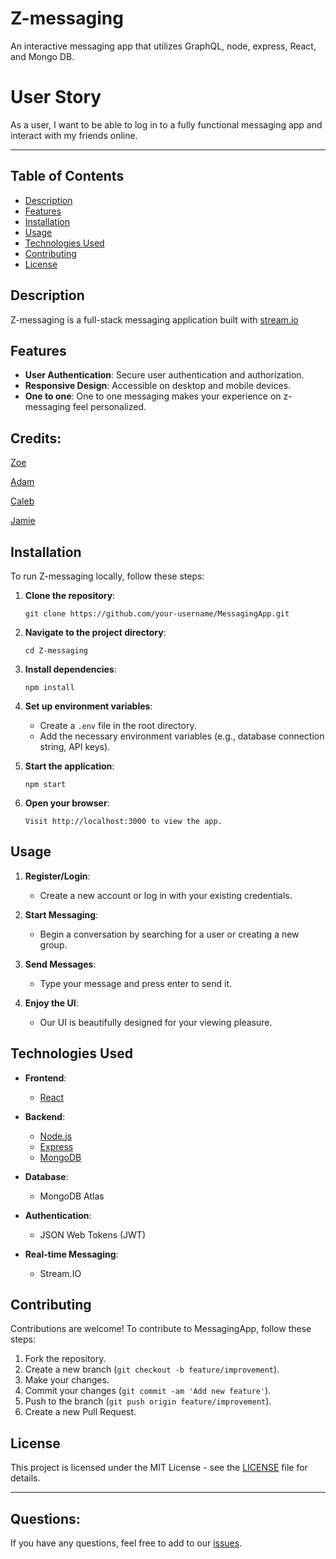# Z-messaging
An interactive messaging app that utilizes GraphQL, node, express, React, and Mongo DB.

# User Story

As a user, I want to be able to log in to a fully functional messaging app and interact with my friends online.

---

## Table of Contents

- [Description](#description)
- [Features](#features)
- [Installation](#installation)
- [Usage](#usage)
- [Technologies Used](#technologies-used)
- [Contributing](#contributing)
- [License](#license)

## Description

Z-messaging is a full-stack messaging application built with [stream.io](https://getstream.io/chat/docs/react/message_history/?language=javascript)

## Features

- **User Authentication**: Secure user authentication and authorization.
- **Responsive Design**: Accessible on desktop and mobile devices.
- **One to one**: One to one messaging makes your experience on z-messaging feel personalized.

## Credits:

[Zoe](https://github.com/zoellaphine)

[Adam](https://github.com/Simplyareed)

[Caleb](https://github.com/Hammerc124)

[Jamie](https://github.com/JamieThompson101)

## Installation

To run Z-messaging locally, follow these steps:

1. **Clone the repository**:
   ```
   git clone https://github.com/your-username/MessagingApp.git
   ```

2. **Navigate to the project directory**:
   ```
   cd Z-messaging
   ```

3. **Install dependencies**:
   ```
   npm install
   ```

4. **Set up environment variables**:
   - Create a `.env` file in the root directory.
   - Add the necessary environment variables (e.g., database connection string, API keys).

5. **Start the application**:
   ```
   npm start
   ```

6. **Open your browser**:
   ```
   Visit http://localhost:3000 to view the app.
   ```

## Usage

1. **Register/Login**:
   - Create a new account or log in with your existing credentials.

2. **Start Messaging**:
   - Begin a conversation by searching for a user or creating a new group.

3. **Send Messages**:
   - Type your message and press enter to send it.

4. **Enjoy the UI**:
   - Our UI is beautifully designed for your viewing pleasure.

## Technologies Used

- **Frontend**:
  - [React](https://reactjs.org/)
- **Backend**:
  - [Node.js](https://nodejs.org/)
  - [Express](https://expressjs.com/)
  - [MongoDB](https://www.mongodb.com/)

- **Database**:
  - MongoDB Atlas

- **Authentication**:
  - JSON Web Tokens (JWT)

- **Real-time Messaging**:
  - Stream.IO

## Contributing

Contributions are welcome! To contribute to MessagingApp, follow these steps:

1. Fork the repository.
2. Create a new branch (`git checkout -b feature/improvement`).
3. Make your changes.
4. Commit your changes (`git commit -am 'Add new feature'`).
5. Push to the branch (`git push origin feature/improvement`).
6. Create a new Pull Request.

## License

This project is licensed under the MIT License - see the [LICENSE](LICENSE) file for details.

---

## Questions:

If you have any questions, feel free to add to our [issues](#issues).

